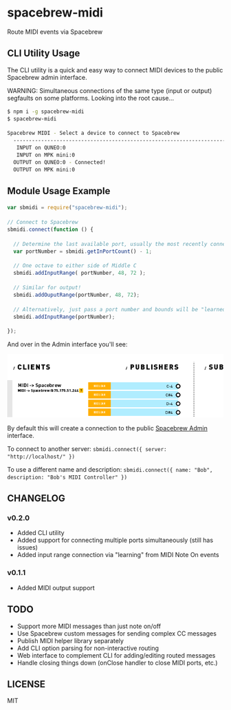 # spacebrew-midi ##############################################################

Route MIDI events via Spacebrew

## CLI Utility Usage

The CLI utility is a quick and easy way to connect MIDI devices to the public Spacebrew admin interface.

WARNING: Simultaneous connections of the same type (input or output) segfaults on some platforms. Looking into the root cause...

```sh
$ npm i -g spacebrew-midi
$ spacebrew-midi

Spacebrew MIDI - Select a device to connect to Spacebrew                    
  ------------------------------------------------------------------------  
   INPUT on QUNEO:0                                                         
   INPUT on MPK mini:0                                                      
  OUTPUT on QUNEO:0 - Connected!                                            
  OUTPUT on MPK mini:0                                                      
```

## Module Usage Example ###################################################################

```js
var sbmidi = require("spacebrew-midi");

// Connect to Spacebrew
sbmidi.connect(function () {

  // Determine the last available port, usually the most recently connected device
  var portNumber = sbmidi.getInPortCount() - 1;

  // One octave to either side of Middle C
  sbmidi.addInputRange( portNumber, 48, 72 );

  // Similar for output!
  sbmidi.addOuputRange(portNumber, 48, 72);

  // Alternatively, just pass a port number and bounds will be "learned" based on the first two Note On events
  sbmidi.addInputRange(portNumber);

});
```

And over in the Admin interface you'll see:

![Screenshot of Spacebrew Admin running example code](https://github.com/randallagordon/spacebrew-midi/raw/master/img/readme-example.png "Screenshot of Spacebrew Admin running example code")

By default this will create a connection to the public [Spacebrew
Admin](http://spacebrew.github.com/spacebrew/admin/admin.html?server=sandbox.spacebrew.cc)
interface.

To connect to another server: `sbmidi.connect({ server: "http://localhost/" })`

To use a different name and description: `sbmidi.connect({ name: "Bob", description: "Bob's MIDI Controller" })`

## CHANGELOG ######################################################################

### v0.2.0

 * Added CLI utility
 * Added support for connecting multiple ports simultaneously (still has issues)
 * Added input range connection via "learning" from MIDI Note On events

### v0.1.1

 * Added MIDI output support

## TODO ######################################################################

 * Support more MIDI messages than just note on/off
 * Use Spacebrew custom messages for sending complex CC messages
 * Publish MIDI helper library separately
 * Add CLI option parsing for non-interactive routing
 * Web interface to complement CLI for adding/editing routed messages
 * Handle closing things down (onClose handler to close MIDI ports, etc.)

## LICENSE ####################################################################

MIT
